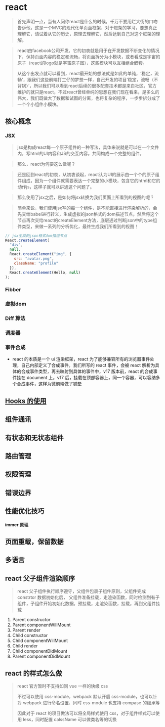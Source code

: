 # react
> 首先声明一点，当有人问你react是什么的时候，千万不要用烂大街的口吻告诉他，这是一个MVC的现代化单页面框架，对于框架的学习，要想真正理解它，请试着从它的历史，原理去理解它，然后达到自己对这个框架的理解。

> react由facebook公司开发，它的初衷就是用于在开发数据不断变化的情况下，保持页面内容的稳定和流畅，将页面拆分为小模块，或者看成是宇宙的原子（react的logo就是宇宙原子图），这些模块可以互相组合嵌套。
> 
> 从这个出发点就可以看到，react最开始的想法就是如此的单纯，‘稳定，流畅’，跟我们这些前端打工仔的梦想一样，自己开发的项目‘稳定，流畅（不背锅）’，所以我们可以看到react后续的很多配套技术都是来自社区，官方维护的就只是react，不过react曾经单纯的思想在我们现在看来，是多么的伟大，我们既做大了数据和试图的分离，也将复杂的程序，一步步拆分成了一个个小组件小模块。
## 核心概念
### JSX

> jsx是构成react每一个原子组件的一种写法，具体来说就是可以在一个文件内，写html的UI内容和JS的交互内容，共同构成一个完整的组件。

> 那么，react为何要这么做呢？

> 还是回到react的初衷，从初衷谈起，react认为UI的展示由一个个的原子组件组成，因为一个组件就需要表达一个完整的小模块，包含它的html和它的动作js，这样子就可以讲通这个问题了。

> 那么使用了jsx之后，是如何将jsx转换为我们页面上所看到的视图的呢？

> 简单来说，我们使用jsx写的每一个组件，是不能直接进行渲染解析的，会先交给babel进行转义，生成虚拟的json格式的dom描述节点，然后将这个节点再次交给react的createElement方法，底层通过判断json中的type组件类型，来做一系列的分析优化，最终生成我们所看到的视图！
```jsx
// jsx生成的json格式dom描述节点
React.createElement(
  "div",
  null,
  React.createElement("img", {
    src: "avatar.png",
    className: "profile"
  }),
  React.createElement(Hello, null)
);
```
### Fibber

### 虚拟dom
### Diff 算法
### 调度器
### 事件合成

- react 的本质是一个 ui 渲染框架，react 为了能够兼容所有的浏览器事件处理，自己内部定义了合成事件，我们所写的 react 事件，会被 react 解析为具体的合成事件类型，再去映射到具体的事件中，v17 版本前，react 的合成事件挂在 document 上，v17 后，挂载在顶部容器上，同一个容器，可以容纳多个合成事件，这样为微前端做了铺垫

## [Hooks 的使用](./react-hooks使用手册记录.md)

## 组件通讯
## 有状态和无状态组件

## 路由管理

## 权限管理

## 错误边界

## 性能优化技巧

#### immer 原理

## 页面重载，保留数据

## 多语言

## react 父子组件渲染顺序

> react 父子组件执行顺序遵守，父组件包裹子组件原则，父组件完成 constrtor 数据初始化后， 父组件准备挂载，走渲染函数，同时检测到有子组件，子组件开始初始化数据，预挂载，走渲染函数，挂载，再到父组件挂载

1. Parent constructor
2. Parent componentWillMount
3. Parent render
4. Child constructor
5. Child componentWillMount
6. Child render
7. Child componentDidMount
8. Parent componentDidMount

## react 的样式怎么做

> react 官方暂时不支持如同 vue 一样的快级 css
>
> 不过可以使用 css-module，webpack 默认开启 css-module，也可以针对 webpack 进行命名设置，同时 css-module 也支持 compase 的继承等
>
> 因此对于 react 的项目做法可以将全局样式使用 css，对于组件样式可以使用 less，同时配置 calssName 可以做类名等的切换

